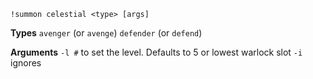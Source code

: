 `!summon celestial <type> [args]` 
 
**Types**
`avenger` (or `avenge`)
`defender` (or `defend`)
 
**Arguments**
`-l #` to set the level. Defaults to 5 or lowest warlock slot
`-i` ignores 